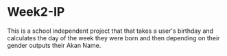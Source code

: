 # Week2-IP
This is a school independent project that that takes a user's birthday and calculates the day of the week they were born and then depending on their gender outputs their Akan Name. 
